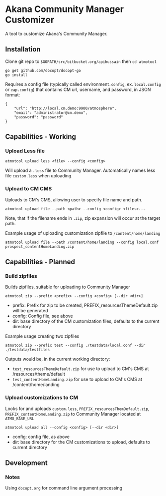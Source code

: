 # Akana Community Manager Customizer

A tool to customize Akana's Community Manager.


## Installation

Clone git repo to `$GOPATH/src/bitbucket.org/apihussain` then `cd atmotool`

    go get github.com/docopt/docopt-go
    go install

Requires a config file (typically called environment`.config`, ex. `local.config` or `eap.config`) that contains CM url, username, and password, in JSON format:

```
{
	"url": "http://local.cm.demo:9900/atmosphere",
	"email": "administrator@cm.demo",
	"password": "password"
}
```

## Capabilities - Working

### Upload Less file

    atmotool upload less <file> --config <config>

Will upload a `.less` file to Community Manager. Automatically names less file `custom.less` when uploading.

### Upload to CM CMS

Uploads to CM's CMS, allowing user to specify file name and path.

    atmotool upload file --path <path> --config <config> <files>...

Note, that if the filename ends in `.zip`, zip expansion will occur at the target path.

Example usage of uploading customization zipfile to `/content/home/landing`

    atmotool upload file --path /content/home/landing --config local.conf prospect_contentHomeLanding.zip


## Capabilities - Planned


### Build zipfiles

Builds zipfiles, suitable for uploading to Community Manager

    atmotool zip --prefix <prefix> --config <config> [--dir <dir>]

* prefix: Prefix for zip to be created, PREFIX_resourcesThemeDefault.zip will be generated
* config: Config file, see above
* dir: base directory of the CM customization files, defaults to the current directory

Example usage creating two zipfiles

    atmotool zip --prefix test --config ./testdata/local.conf --dir ./testdata/testfiles

Outputs would be, in the current working directory:

* `test_resourcesThemeDefault.zip` for use to upload to CM's CMS at /resources/theme/default
* `test_contentHomeLanding.zip` for use to upload to CM's CMS at /content/home/landing


### Upload customizations to CM

Looks for and uploads `custom.less`, `PREFIX_resourcesThemDefault.zip`, `PREFIX_contentHomeLanding.zip` to Community Manager located at `ATMO_BASE_URL`

    atmotool upload all --config <config> [--dir <dir>]

* config: config file, as above
* dir: base directory for the CM customizations to upload, defaults to current directory




## Development

### Notes

Using `docopt.org` for command line argument processing

